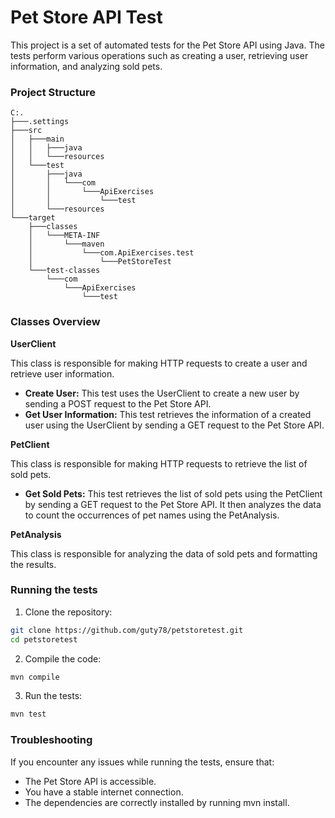 # Pet Store API Test

This project is a set of automated tests for the Pet Store API using Java. The tests perform various operations such as creating a user, retrieving user information, and analyzing sold pets.

### Project Structure

```
C:.
├───.settings
├───src
│   ├───main
│   │   ├───java
│   │   └───resources
│   └───test
│       ├───java
│       │   └───com
│       │       └───ApiExercises
│       │           └───test
│       └───resources
└───target
    ├───classes
    │   └───META-INF
    │       └───maven
    │           └───com.ApiExercises.test
    │               └───PetStoreTest
    └───test-classes
        └───com
            └───ApiExercises
                └───test
```

### Classes Overview

**UserClient**

This class is responsible for making HTTP requests to create a user and retrieve user information.

- **Create User:** This test uses the UserClient to create a new user by sending a POST request to the Pet Store API.
- **Get User Information:** This test retrieves the information of a created user using the UserClient by sending a GET request to the Pet Store API.

**PetClient**

This class is responsible for making HTTP requests to retrieve the list of sold pets.

- **Get Sold Pets:** This test retrieves the list of sold pets using the PetClient by sending a GET request to the Pet Store API. It then analyzes the data to count the occurrences of pet names using the PetAnalysis.

**PetAnalysis**

This class is responsible for analyzing the data of sold pets and formatting the results.

### Running the tests

1. Clone the repository:

```bash
git clone https://github.com/guty78/petstoretest.git
cd petstoretest
```

2. Compile the code:

```bash
mvn compile
```

3. Run the tests:

```bash
mvn test
```

### Troubleshooting

If you encounter any issues while running the tests, ensure that:

- The Pet Store API is accessible.
- You have a stable internet connection.
- The dependencies are correctly installed by running mvn install.